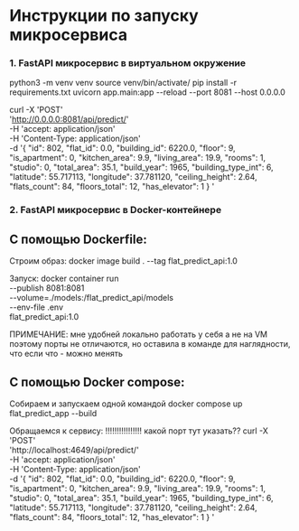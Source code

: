 # Инструкции по запуску микросервиса

### 1. FastAPI микросервис в виртуальном окружение

python3 -m venv venv
source venv/bin/activate/
pip install -r requirements.txt
uvicorn app.main:app --reload --port 8081 --host 0.0.0.0

curl -X 'POST' \
  'http://0.0.0.0:8081/api/predict/' \
  -H 'accept: application/json' \
  -H 'Content-Type: application/json' \
  -d '{
  "id": 802,
  "flat_id": 0.0,
  "building_id": 6220.0,
  "floor": 9,
  "is_apartment": 0,
  "kitchen_area": 9.9,
  "living_area": 19.9,
  "rooms": 1,
  "studio": 0,
  "total_area": 35.1,
  "build_year": 1965,
  "building_type_int": 6,
  "latitude": 55.717113,
  "longitude": 37.781120,
  "ceiling_height": 2.64,
  "flats_count": 84,
  "floors_total": 12,
  "has_elevator": 1
}
'

### 2. FastAPI микросервис в Docker-контейнере
## С помощью Dockerfile:

Строим образ:
docker image build . --tag flat_predict_api:1.0

Запуск:
docker container run \
--publish 8081:8081 \
--volume=./models:/flat_predict_api/models \
--env-file .env \
flat_predict_api:1.0

ПРИМЕЧАНИЕ: мне удобней локально работать у себя а не на VM
поэтому порты не отличаются, но оставила в команде для наглядности, что если что - можно менять

## С помощью Docker compose:
Собираем и запускаем одной командой
docker compose up flat_predict_app --build

Обращаемся к сервису:  !!!!!!!!!!!!!!!! какой порт тут указать??
curl -X 'POST' \
  'http://localhost:4649/api/predict/' \
  -H 'accept: application/json' \
  -H 'Content-Type: application/json' \
  -d '{
  "id": 802,
  "flat_id": 0.0,
  "building_id": 6220.0,
  "floor": 9,
  "is_apartment": 0,
  "kitchen_area": 9.9,
  "living_area": 19.9,
  "rooms": 1,
  "studio": 0,
  "total_area": 35.1,
  "build_year": 1965,
  "building_type_int": 6,
  "latitude": 55.717113,
  "longitude": 37.781120,
  "ceiling_height": 2.64,
  "flats_count": 84,
  "floors_total": 12,
  "has_elevator": 1
}
'